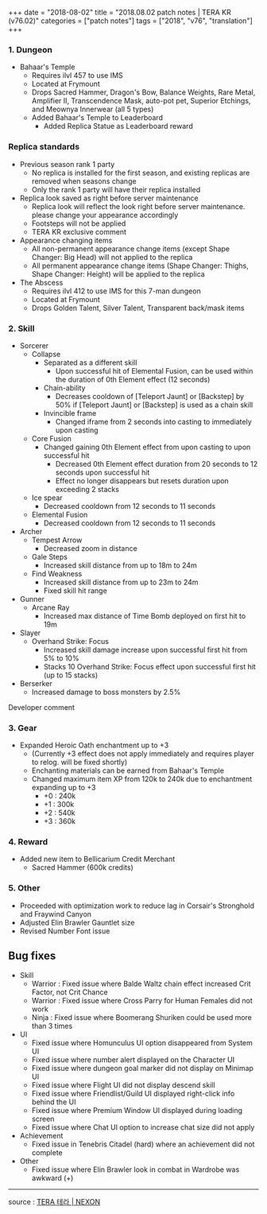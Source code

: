 +++
date = "2018-08-02"
title = "2018.08.02 patch notes | TERA KR (v76.02)"
categories = ["patch notes"]
tags = ["2018", "v76", "translation"]
+++

### 1. Dungeon
- Bahaar's Temple
  - Requires ilvl 457 to use IMS
  - Located at Frymount
  - Drops Sacred Hammer, Dragon's Bow, Balance Weights, Rare Metal, Amplifier II, Transcendence Mask, auto-pot pet, Superior Etchings, and Meownya Innerwear (all 5 types)
  - Added Bahaar's Temple to Leaderboard
    - Added Replica Statue as Leaderboard reward


### Replica standards
- Previous season rank 1 party
  - No replica is installed for the first season, and existing replicas are removed when seasons change
  - Only the rank 1 party will have their replica installed
- Replica look saved as right before server maintenance
  - Replica look will reflect the look right before server maintenance. please change your appearance accordingly
  - Footsteps will not be applied
  - TERA KR exclusive comment
- Appearance changing items
  - All non-permanent appearance change items (except Shape Changer: Big Head) will not applied to the replica
  - All permanent appearance change items (Shape Changer: Thighs, Shape Changer: Height) will be applied to the replica
- The Abscess
  - Requires ilvl 412 to use IMS for this 7-man dungeon
  - Located at Frymount
  - Drops Golden Talent, Silver Talent, Transparent back/mask items

### 2. Skill
- Sorcerer
  - Collapse
    - Separated as a different skill
      - Upon successful hit of Elemental Fusion, can be used within the duration of 0th Element effect (12 seconds)  
    - Chain-ability
      - Decreases cooldown of  [Teleport Jaunt] or [Backstep] by 50% if [Teleport Jaunt] or [Backstep] is used as a chain skill
    - Invincible frame
      - Changed iframe from 2 seconds into casting to immediately upon casting
  - Core Fusion
    - Changed gaining 0th Element effect from upon casting to upon successful hit
      - Decreased 0th Element effect duration from 20 seconds to 12 seconds upon successful hit
      - Effect no longer disappears but resets duration upon exceeding 2 stacks
  - Ice spear
    - Decreased cooldown from 12 seconds to 11 seconds
  - Elemental Fusion
    - Decreased cooldown from 12 seconds to 11 seconds
- Archer
  - Tempest Arrow
    - Decreased zoom in distance
  - Gale Steps
    - Increased skill distance from up to 18m to 24m
  - Find Weakness
    - Increased skill distance from up to 23m to 24m
    - Fixed skill hit range
- Gunner
  - Arcane Ray
    - Increased max distance of Time Bomb deployed on first hit to 19m
- Slayer
  - Overhand Strike: Focus
    - Increased skill damage increase upon successful first hit from 5% to 10%
    - Stacks 10 Overhand Strike: Focus effect upon successful first hit (up to 15 stacks)
- Berserker
  - Increased damage to boss monsters by 2.5%

Developer comment

### 3. Gear
- Expanded Heroic Oath enchantment up to +3
  - (Currently +3 effect does not apply immediately and requires player to relog. will be fixed shortly)
  - Enchanting materials can be earned from Bahaar's Temple
  - Changed maximum item XP from 120k to 240k due to enchantment expanding up to +3
    - +0 : 240k
    - +1 : 300k
    - +2 : 540k
    - +3 : 360k

### 4. Reward
- Added new item to Bellicarium Credit Merchant
  - Sacred Hammer (600k credits)

### 5. Other
- Proceeded with optimization work to reduce lag in Corsair's Stronghold and Fraywind Canyon
- Adjusted Elin Brawler Gauntlet size
- Revised Number Font issue

## Bug fixes

- Skill
  - Warrior : Fixed issue where Balde Waltz chain effect increased Crit Factor, not Crit Chance
  - Warrior : Fixed issue where Cross Parry for Human Females did not work
  - Ninja : Fixed issue where Boomerang Shuriken could be used more than 3 times
- UI
  - Fixed issue where Homunculus UI option disappeared from System UI
  - Fixed issue where number alert displayed on the Character UI
  - Fixed issue where dungeon goal marker did not display on Minimap UI
  - Fixed issue where Flight UI did not display descend skill
  - Fixed issue where Friendlist/Guild UI displayed right-click info behind the UI
  - Fixed issue where Premium Window UI displayed during loading screen
  - Fixed issue where Chat UI option to increase chat size did not apply
- Achievement
  - Fixed issue in Tenebris Citadel (hard) where an achievement did not complete
- Other
  - Fixed issue where Elin Brawler look in combat in Wardrobe was awkward (+)

----

source : [TERA 테라 | NEXON](http://tera.nexon.com/news/update/view.aspx?n4articlesn=350)
